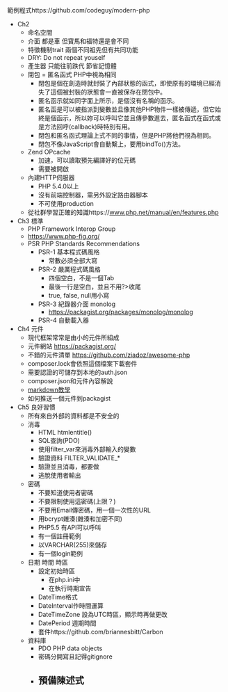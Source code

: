 範例程式https://github.com/codeguy/modern-php  

- Ch2 
    - 命名空間
    - 介面 都是車 但寶馬和福特還是會不同
    - 特徵機制trait 兩個不同祖先但有共同功能
    - DRY: Do not repeat youself
    - 產生器 只能往前跌代 節省記憶體
    - 閉包 = 匿名函式 PHP中視為相同
        - 閉包是個在創造時就封裝了內部狀態的函式，即使原有的環境已經消失了這個被封裝的狀態會一直被保存在閉包中。
        - 匿名函示就如同字面上所示，是個沒有名稱的函示。
        - 匿名函是可以被指派到變數並且像其他PHP物件一樣被傳遞，但它始終是個函示，所以妳可以呼叫它並且傳參數進去，匿名函式在函式或是方法回呼(callback)時特別有用。
        - 閉包和匿名函式理論上式不同的事情，但是PHP將他們視為相同。
        - 閉包不像JavaScript會自動繫上，要用bindTo()方法。
    - Zend OPcache
        - 加速，可以讀取預先編譯好的位元碼
        - 需要被開啟
    - 內建HTTP伺服器
        - PHP 5.4.0以上
        - 沒有前端控制器，需另外設定路由器腳本
        - 不可使用production
    - 從社群學習正確的知識https://www.php.net/manual/en/features.php
- Ch3 標準
    - PHP Framework Interop Group
    - https://www.php-fig.org/
    - PSR PHP Standards Recommendations
        - PSR-1 基本程式碼風格
            - 常數必須全部大寫
        - PSR-2 嚴厲程式碼風格
            - 四個空白，不是一個Tab
            - 最後一行是空白，並且不用?>收尾
            - true, false, null用小寫
        - PSR-3 紀錄器介面 monolog
            - https://packagist.org/packages/monolog/monolog
        - PSR-4 自動載入器
- Ch4 元件
    - 現代框架常常是由小的元件所組成
    - 元件網站 https://packagist.org/
    - 不錯的元件清單 https://github.com/ziadoz/awesome-php
    - composer.lock會依照這個檔案下載套件
    - 需要認證的可儲存到本地的auth.json
    - composer.json和元件內容解說
    - [markdown教學](https://daringfireball.net/projects/markdown/syntax)
    - 如何推送一個元件到packagist
- Ch5 良好習慣
    - 所有來自外部的資料都是不安全的
    - 消毒
        - HTML htmlentitle()
        - SQL查詢(PDO)
        - 使用filter_var來消毒外部輸入的變數
        - 驗證資料 FILTER_VALIDATE_*
        - 驗證並且消毒，都要做
        - 逃脫使用者輸出
    - 密碼
        - 不要知道使用者密碼
        - 不要限制使用這密碼(上限？)
        - 不要用Email傳密碼，用一個一次性的URL
        - 用bcrypt雜湊(雜湊和加密不同)
        - PHP5.5 有API可以呼叫
        - 有一個註冊範例
        - 以VARCHAR(255)來儲存
        - 有一個login範例
    - 日期 時間 時區
        - 設定初始時區
            - 在php.ini中
            - 在執行時期宣告
        - DateTime格式
        - DateInterval作時間運算
        - DateTimeZone 設為UTC時區，顯示時再做更改
        - DatePeriod 週期時間
        - 套件https://github.com/briannesbitt/Carbon
    - 資料庫
        - PDO PHP data objects
        - 密碼分開寫且記得gitignore
        - 預備陳述式
            - 